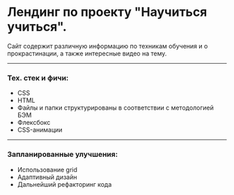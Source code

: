 # Лендинг по проекту "Научиться учиться".
Сайт содержит различную информацию по техникам обучения и о прокрастинации, а также интересные видео на тему.

---

### Тех. стек и фичи:
- CSS
- HTML
- Файлы и папки структурированы в соответствии с методологией БЭМ
- Флексбокс
- CSS-анимации

---

### Запланированные улучшения:
- Использование grid
- Адаптивный дизайн
- Дальнейший рефакторинг кода
